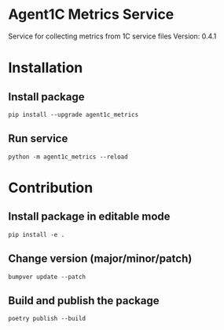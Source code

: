 # Agent1C Metrics Service
Service for collecting metrics from 1C service files
Version: 0.4.1

# Installation

## Install package

```
pip install --upgrade agent1c_metrics
```

## Run service

```
python -m agent1c_metrics --reload
```

# Contribution

## Install package in editable mode

```
pip install -e .
```

## Change version (major/minor/patch)

```
bumpver update --patch
```

## Build and publish the package

```
poetry publish --build
```